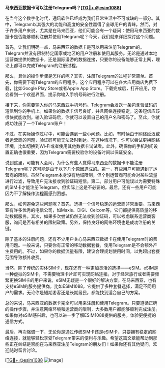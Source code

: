 **马来西亚数据卡可以注册Telegram吗？[[TG💪+ @esim1088](https://t.me/s/esim1088)]**

在当今这个数字化时代，通讯软件已经成为我们日常生活中不可或缺的一部分。其中，Telegram以其强大的功能和高度的安全性赢得了全球用户的青睐。然而，对于许多用户来说，尤其是在马来西亚，他们可能会有一个疑问：使用马来西亚的数据卡是否能够顺利注册并使用Telegram呢？今天，我们就来详细探讨这个问题。

首先，让我们明确一点，马来西亚的数据卡是可以用来注册Telegram的。Telegram并没有限制特定国家或地区的用户注册和使用其服务。无论是通过本地运营商提供的数据卡，还是国际漫游的数据连接，只要你的设备能够正常上网，理论上都可以完成Telegram的注册过程。

那么，具体的操作步骤是怎样的呢？其实，注册Telegram的过程非常简单。首先，你需要下载Telegram的应用程序。这个应用程序可以在各大应用商店免费下载，比如Google Play Store或者Apple App Store。下载完成后，打开应用，你会看到一个欢迎界面，提示你输入手机号码进行注册。

接下来，你需要输入你的马来西亚手机号码。Telegram会发送一条包含验证码的短信到你的手机上。如果你的数据卡信号良好，并且网络连接稳定，这条短信应该很快就能收到。输入验证码后，你就可以设置自己的用户名和密码了。至此，你就成功注册了一个Telegram账户！

不过，在实际操作过程中，可能会遇到一些小问题。比如，有时候由于网络延迟或者运营商的问题，验证码可能无法及时到达。在这种情况下，你可以尝试更换网络环境，比如切换到Wi-Fi或者使用其他数据卡试试看。此外，确保你的手机时间设置正确也很重要，因为Telegram需要校验你的设备时间以保证安全。

说到这里，可能有人会问，为什么有些人觉得马来西亚的数据卡不能注册Telegram呢？这可能是由于以下几个原因造成的。第一，有些用户可能遇到了运营商的限制。虽然Telegram本身没有地域限制，但个别运营商可能会对某些流量进行过滤，导致用户无法接收到验证码短信。第二，部分用户可能误以为需要特殊的SIM卡才能注册Telegram，但实际上这是不必要的。最后，还有一些用户可能因为不了解操作流程而感到困惑。

那么，如何避免这些问题呢？首先，选择一个信号稳定的运营商非常重要。马来西亚有许多优秀的电信公司，如Maxis、DiGi、Celcom等，它们都提供高质量的移动数据服务。其次，如果多次尝试仍然无法收到验证码，可以考虑联系运营商客服，询问是否有相关的限制政策。另外，保持良好的网络环境也是成功注册的关键。

除了基本的注册问题，还有不少用户关心马来西亚数据卡在使用Telegram时的费用问题。一般来说，只要你有正常的移动数据套餐，使用Telegram是不会额外产生费用的。不过，如果你的数据流量有限，建议合理规划使用时间，以免超出套餐范围导致额外收费。

当然，除了传统的实体SIM卡，现在还有一种更加灵活的选择——eSIM。eSIM是一种虚拟的SIM卡，不需要物理卡片即可实现网络连接。对于经常旅行或者需要频繁更换SIM卡的用户来说，eSIM无疑是一个很好的解决方案。在马来西亚，也有支持eSIM的服务提供商，比如ESIM1088，它提供了多种套餐选择，满足不同用户的需求。无论你是短期游客还是长期居民，都能找到适合自己的方案。

总的来说，马来西亚的数据卡完全可以用来注册和使用Telegram。只要遵循正确的操作步骤，并注意网络环境和运营商的限制，大多数用户都能够顺利完成注册。如果你对eSIM感兴趣，也可以进一步了解ESIM1088提供的服务，体验更便捷的通信方式。

最后，再次强调一下，无论你是通过传统SIM卡还是eSIM卡，只要拥有稳定的网络连接，就能够轻松享受Telegram带来的便利与乐趣。希望这篇文章能帮助到那些正在纠结是否能在马来西亚注册Telegram的朋友们！如果你还有其他疑问，欢迎随时留言讨论。

[[TG💪+ @esim1088](https://t.me/s/esim1088) ![Image](https://i.postimg.cc/4NQfJmqS/Snipaste-2025-05-13-00-14-12.png)]